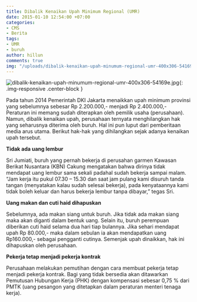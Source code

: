 ```yaml
---
title: Dibalik Kenaikan Upah Minimum Regional (UMR)
date: 2015-01-10 12:54:00 +07:00
categories:
- CMS
- Berita
tags:
- UMR
- buruh
author: hillun
comments: true
img: "/uploads/dibalik-kenaikan-upah-minumum-regional-umr-400x306-54169e.jpg"
---
```


![dibalik-kenaikan-upah-minumum-regional-umr-400x306-54169e.jpg](/uploads/dibalik-kenaikan-upah-minumum-regional-umr-400x306-54169e.jpg){: .img-responsive .center-block }

Pada tahun 2014 Pemerintah DKI Jakarta menaikkan upah minimum provinsi yang sebelumnya sebesar Rp 2.200.000,- menjadi Rp 2.400.000,- Peraturan ini memang sudah diterapkan oleh pemilik usaha (perusahaan). Namun, dibalik kenaikan upah, perusahaan ternyata menghilangkan hak yang seharusnya diterima oleh buruh. Hal ini pun luput dari pemberitaan media arus utama. Berikut hak-hak yang dihilangkan sejak adanya kenaikan upah tersebut.

**Tidak ada uang lembur**

Sri Jumiati, buruh yang pernah bekerja di perusahan garmen Kawasan Berikat Nusantara (KBN) Cakung mengatakan bahwa dirinya tidak mendapat uang lembur sama sekali padahal sudah bekerja sampai malam. “Jam kerja itu pukul 07.30 – 15.30 dan saat jam pulang kami disuruh tanda tangan (menyatakan kalau sudah selesai bekerja), pada kenyataannya kami tidak boleh keluar dan harus bekerja lembur tanpa dibayar,” tegas Sri.

**Uang makan dan cuti haid dihapuskan**

Sebelumnya, ada makan siang untuk buruh. Jika tidak ada makan siang maka akan diganti dalam bentuk uang. Selain itu, buruh perempuan diberikan cuti haid selama dua hari tiap bulannya. Jika sehari mendapat upah Rp 80.000,- maka dalam sebulan ia akan mendapatkan uang Rp160.000,- sebagai pengganti cutinya. Semenjak upah dinaikkan, hak ini dihapuskan oleh perusahaan.

**Pekerja tetap menjadi pekerja kontrak**

Perusahaan melakukan pemutihan dengan cara membuat pekerja tetap menjadi pekerja kontrak. Bagi yang tidak bersedia akan ditawarkan Pemutusan Hubungan Kerja (PHK) dengan kompensasi sebesar 0,75 % dari PMTK (uang pesangon yang ditetapkan dalam peraturan menteri tenaga kerja).